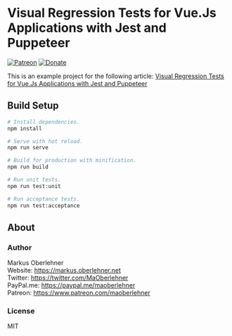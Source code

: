 # Visual Regression Tests for Vue.Js Applications with Jest and Puppeteer

[![Patreon](https://img.shields.io/badge/patreon-donate-blue.svg)](https://www.patreon.com/maoberlehner)
[![Donate](https://img.shields.io/badge/Donate-PayPal-blue.svg)](https://paypal.me/maoberlehner)

This is an example project for the following article: [Visual Regression Tests for Vue.Js Applications with Jest and Puppeteer](https://markus.oberlehner.net/blog/visual-regression-tests-for-vue-applications-with-jest-and-puppeteer/)

## Build Setup

```bash
# Install dependencies.
npm install

# Serve with hot reload.
npm run serve

# Build for production with minification.
npm run build

# Run unit tests.
npm run test:unit

# Run acceptance tests.
npm run test:acceptance
```

## About

### Author

Markus Oberlehner  
Website: https://markus.oberlehner.net  
Twitter: https://twitter.com/MaOberlehner  
PayPal.me: https://paypal.me/maoberlehner  
Patreon: https://www.patreon.com/maoberlehner

### License

MIT
